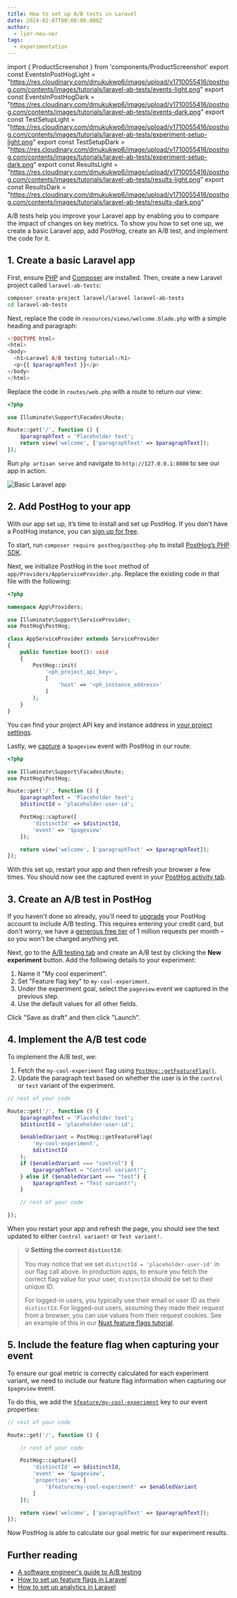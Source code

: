 ```yaml
---
title: How to set up A/B tests in Laravel
date: 2024-02-07T00:00:00.000Z
author:
  - lior-neu-ner
tags:
  - experimentation
---
```


import { ProductScreenshot } from 'components/ProductScreenshot'
export const EventsInPostHogLight = "https://res.cloudinary.com/dmukukwp6/image/upload/v1710055416/posthog.com/contents/images/tutorials/laravel-ab-tests/events-light.png"
export const EventsInPostHogDark = "https://res.cloudinary.com/dmukukwp6/image/upload/v1710055416/posthog.com/contents/images/tutorials/laravel-ab-tests/events-dark.png"
export const TestSetupLight = "https://res.cloudinary.com/dmukukwp6/image/upload/v1710055416/posthog.com/contents/images/tutorials/laravel-ab-tests/experiment-setup-light.png"
export const TestSetupDark = "https://res.cloudinary.com/dmukukwp6/image/upload/v1710055416/posthog.com/contents/images/tutorials/laravel-ab-tests/experiment-setup-dark.png"
export const ResultsLight = "https://res.cloudinary.com/dmukukwp6/image/upload/v1710055416/posthog.com/contents/images/tutorials/laravel-ab-tests/results-light.png"
export const ResultsDark = "https://res.cloudinary.com/dmukukwp6/image/upload/v1710055416/posthog.com/contents/images/tutorials/laravel-ab-tests/results-dark.png"

A/B tests help you improve your Laravel app by enabling you to compare the impact of changes on key metrics. To show you how to set one up, we create a basic Laravel app, add PostHog, create an A/B test, and implement the code for it.

## 1. Create a basic Laravel app

First, ensure [PHP](https://www.php.net/manual/en/install.php) and [Composer](https://getcomposer.org/) are installed. Then, create a new Laravel project called `laravel-ab-tests`:

```bash
composer create-project laravel/laravel laravel-ab-tests
cd laravel-ab-tests
```

Next, replace the code in `resources/views/welcome.blade.php` with a simple heading and paragraph:

```php file=resources/views/welcome.blade.php
<!DOCTYPE html>
<html>
<body>
  <h1>Laravel A/B testing tutorial</h1>
  <p>{{ $paragraphText }}</p>
</body>
</html>
```

Replace the code in `routes/web.php` with a route to return our view:

```php file=routes/web.php
<?php

use Illuminate\Support\Facades\Route;

Route::get('/', function () {
    $paragraphText = 'Placeholder text';
    return view('welcome', ['paragraphText' => $paragraphText]);
});
```

Run `php artisan serve` and navigate to `http://127.0.0.1:8000` to see our app in action.

![Basic Laravel app](../images/tutorials/laravel-ab-tests/basic-app.png)

## 2. Add PostHog to your app

With our app set up, it’s time to install and set up PostHog. If you don't have a PostHog instance, you can [sign up for free](https://us.posthog.com/signup).

To start, run `composer require posthog/posthog-php` to install [PostHog’s PHP SDK](/docs/libraries/php).

Next, we initialize PostHog in the `boot` method of `app/Providers/AppServiceProvider.php`. Replace the existing code in that file with the following:

```php file=app/Providers/AppServiceProvider.php
<?php

namespace App\Providers;

use Illuminate\Support\ServiceProvider;
use PostHog\PostHog;

class AppServiceProvider extends ServiceProvider
{
    public function boot(): void
    {
        PostHog::init(
            '<ph_project_api_key>',
            [
                'host' => '<ph_instance_address>'
            ]
        );
    }
}
```

You can find your project API key and instance address in [your project settings](https://us.posthog.com/project/settings). 

Lastly, we [capture](/docs/product-analytics/capture-events) a `$pageview` event with PostHog in our route: 

```php file=routes/web.php
<?php

use Illuminate\Support\Facades\Route;
use PostHog\PostHog;

Route::get('/', function () {
    $paragraphText = 'Placeholder text';
    $distinctId = 'placeholder-user-id'; 

    PostHog::capture([
        'distinctId' => $distinctId,
        'event' => '$pageview'
    ]);

    return view('welcome', ['paragraphText' => $paragraphText]);
});
```

With this set up, restart your app and then refresh your browser a few times. You should now see the captured event in your [PostHog activity tab](https://us.posthog.com/events).

<ProductScreenshot
  imageLight={EventsInPostHogLight} 
  imageDark={EventsInPostHogDark} 
  alt="Events captured in PostHog" 
  classes="rounded"
/>

## 3. Create an A/B test in PostHog

If you haven't done so already, you'll need to [upgrade](https://us.posthog.com/organization/billing) your PostHog account to include A/B testing. This requires entering your credit card, but don't worry, we have a [generous free tier](/pricing) of 1 million requests per month – so you won't be charged anything yet.

Next, go to the [A/B testing tab](https://us.posthog.com/experiments) and create an A/B test by clicking the **New experiment** button. Add the following details to your experiment:

1. Name it "My cool experiment".
2. Set "Feature flag key" to `my-cool-experiment`.
3. Under the experiment goal, select the `pageview` event we captured in the previous step.
4. Use the default values for all other fields.

Click "Save as draft" and then click "Launch".

<ProductScreenshot
  imageLight={TestSetupLight} 
  imageDark={TestSetupDark} 
  alt="Experiment setup in PostHog" 
  classes="rounded"
/>

## 4. Implement the A/B test code

To implement the A/B test, we: 

1. Fetch the `my-cool-experiment` flag using [`PostHog::getFeatureFlag()`](/docs/libraries/php#feature-flags). 
2. Update the paragraph text based on whether the user is in the `control` or `test` variant of the experiment.

```php file=routes/web.php
// rest of your code

Route::get('/', function () {
    $paragraphText = 'Placeholder text';
    $distinctId = 'placeholder-user-id'; 

    $enabledVariant = PostHog::getFeatureFlag(
        'my-cool-experiment',
        $distinctId
    );
    if ($enabledVariant === "control") {
        $paragraphText = "Control variant!";
    } else if ($enabledVariant === "test") {
        $paragraphText = "Test variant!";
    }

    // rest of your code

});
```

When you restart your app and refresh the page, you should see the text updated to either `Control variant!` or `Test variant!`. 

> **💡 Setting the correct `distinctId`:**
> 
> You may notice that we set `distinctId = 'placeholder-user-id'` in our flag call above. In production apps, to ensure you fetch the correct flag value for your user, `distinctId` should be set to their unique ID. 
> 
> For logged-in users, you typically use their email or user ID as their `distinctId`. For logged-out users, assuming they made their request from a browser, you can use values from their request cookies. See an example of this in our [Nuxt feature flags tutorial](/tutorials/nuxt-feature-flags#setting-the-correct-distinctid).

## 5. Include the feature flag when capturing your event

To ensure our goal metric is correctly calculated for each experiment variant, we need to include our feature flag information when capturing our `$pageview` event.

To do this, we add the [`$feature/my-cool-experiment`](/docs/libraries/php#step-2-include-feature-flag-information-when-capturing-events) key to our event properties:

```php file=routes/web.php
// rest of your code

Route::get('/', function () {

    // rest of your code

    PostHog::capture([
        'distinctId' => $distinctId,
        'event' => '$pageview',
        'properties' => [
            '$feature/my-cool-experiment' => $enabledVariant
        ]
    ]);

    return view('welcome', ['paragraphText' => $paragraphText]);
});
```

Now PostHog is able to calculate our goal metric for our experiment results.

<ProductScreenshot
  imageLight={ResultsLight} 
  imageDark={ResultsDark} 
  alt="Experiment results in PostHog" 
  classes="rounded"
/>

## Further reading

- [A software engineer's guide to A/B testing](/product-engineers/ab-testing-guide-for-engineers)
- [How to set up feature flags in Laravel](/tutorials/laravel-feature-flags)
- [How to set up analytics in Laravel](/tutorials/laravel-analytics)
